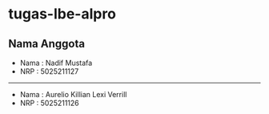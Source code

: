 # tugas-lbe-alpro

## Nama Anggota

* Nama : Nadif Mustafa
* NRP : 5025211127
---
* Nama : Aurelio Killian Lexi Verrill
* NRP : 5025211126